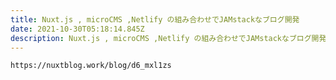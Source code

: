```yaml
---
title: Nuxt.js , microCMS ,Netlify の組み合わせでJAMstackなブログ開発
date: 2021-10-30T05:18:14.845Z
description: Nuxt.js , microCMS ,Netlify の組み合わせでJAMstackなブログ開発
---
```

`https://nuxtblog.work/blog/d6_mxl1zs`